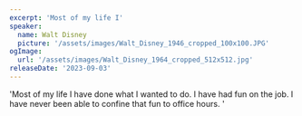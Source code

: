 ```yaml
---
excerpt: 'Most of my life I'
speaker:
  name: Walt Disney
  picture: '/assets/images/Walt_Disney_1946_cropped_100x100.JPG'
ogImage:
  url: '/assets/images/Walt_Disney_1964_cropped_512x512.jpg'
releaseDate: '2023-09-03'
---
```


'Most of my life I have done what I wanted to do. I have had fun on the job. I have never been able to confine that fun to office hours.'
